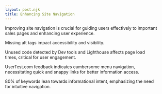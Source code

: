 ```yaml
---
layout: post.njk
title: Enhancing Site Navigation
---
```


Improving site navigation is crucial for guiding users effectively to important sales pages and enhancing user experience.


Missing alt tags impact accessibility and visibility.

Unused code detected by Dev tools and Lighthouse affects page load times, critical for user engagement.

UserTest.com feedback indicates cumbersome menu navigation, necessitating quick and snappy links for better information access.

80% of keywords lean towards informational intent, emphasizing the need for intuitive navigation.
